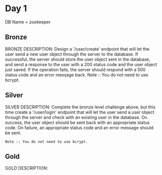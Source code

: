 # Day 1

DB Name = zookeeper

## Bronze

BRONZE DESCRIPTION:
Design a '/user/create' endpoint that will let the user
send a new user object through the server to the database. If successful,
the server should store the user object sent in the database, and send
a response to the user with a 200 status code and the user
object just saved. If the operation fails, the
server should respond with a 500 status code and an error
message back.
Note :: You do not need to use bcrypt.

<!-- res.status(500),json({error: error.message}) -->

## Silver

SILVER DESCRIPTION:
	Complete the bronze level challenge above, but this time 
	create a '/user/login' endpoint that will let the user send
	a user object through the server and check with an existing
	user in the database.  On success, the user object should
	be sent back with an appropriate status code.  On failure,
	an appropriate status code and an error message should be sent.

	Note :: You do not need to use bcrypt.


## Gold

GOLD DESCRIPTION:
